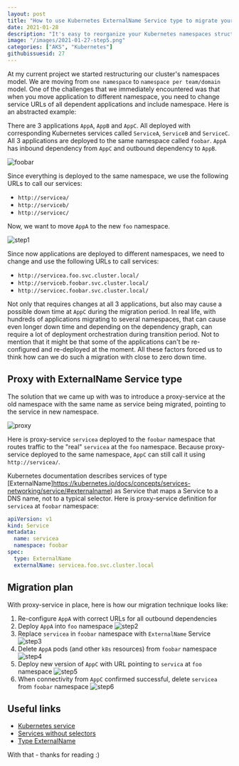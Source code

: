 ```yaml
---
layout: post
title: "How to use Kubernetes ExternalName Service type to migrate your applications to different namespaces with zero downtime."
date: 2021-01-28
description: "It's easy to reorganize your Kubernetes namespaces structure in test environments, but you need to have a solid plan how to migrate your applications between namespaces in your production cluster with zero downtime. In this blogpost I show how you can use Kubernetes ExternalName Service type to implement proxy services that will help you during the migration period."
image: "/images/2021-01-27-step5.png"
categories: ["AKS", "Kubernetes"]
githubissuesid: 27
---
```


At my current project we started restructuring our cluster's namespaces model. We are moving from `one namespace` to `namespace per team/domain` model. 
One of the challenges that we immediately encountered was that when you move application to different namespace, you need to change service URLs of all dependent applications and include namespace. Here is an abstracted example:

There are 3 applications `AppA`, `AppB` and `AppC`. All deployed with corresponding Kubernetes services called `ServiceA`, `ServiceB` and `ServiceC`.
All 3 applications are deployed to the same namespace called `foobar`. `AppA` has inbound dependency from `AppC` and outbound dependency to `AppB`. 

![foobar](/images/2021-01-27-foobar.png)

Since everything is deployed to the same namespace, we use the following URLs to call our services:

* `http://servicea/` 
* `http://serviceb/`
* `http://servicec/` 
 
Now, we want to move `AppA` to the new `foo` namespace.

![step1](/images/2021-01-27-step1.png)

Since now applications are deployed to different namespaces, we need to change and use the following URLs to call services:

* `http://servicea.foo.svc.cluster.local/` 
* `http://serviceb.foobar.svc.cluster.local/`
* `http://servicec.foobar.svc.cluster.local/` 

Not only that requires changes at all 3 applications, but also may cause a possible down time at `AppC` during the migration period. In real life, with hundreds of applications migrating to several namespaces, that can cause even longer down time and depending on the dependency graph, can require a lot of deployment orchestration during transition period. Not to mention that it might be that some of the applications can't be re-configured and re-deployed at the moment. 
All these factors forced us to think how can we do such a migration with close to zero down time. 

## Proxy with ExternalName Service type

The solution that we came up with was to introduce a proxy-service at the old namespace with the same name as service being migrated, pointing to the service in new namespace.

![proxy](/images/2021-01-27-final.png)

Here is proxy-service `servicea` deployed to the `foobar` namespace that routes traffic to the "real" `servicea` at the `foo` namespace. Because proxy-service deployed to the same namespace, `AppC` can still call it using `http://servicea/`.

Kubernetes documentation describes services of type [ExternalName]https://kubernetes.io/docs/concepts/services-networking/service/#externalname) as Service that maps a Service to a DNS name, not to a typical selector. 
Here is proxy-service definition for `servicea` at `foobar` namespace:

```yaml
apiVersion: v1
kind: Service
metadata:
  name: servicea
  namespace: foobar
spec:
  type: ExternalName
  externalName: servicea.foo.svc.cluster.local
```

## Migration plan

With proxy-service in place, here is how our migration technique looks like:

1. Re-configure `AppA` with correct URLs for all outbound dependencies 
2. Deploy `AppA` into `foo` namespace
![step2](/images/2021-01-27-step2.png)
3. Replace `servicea` in `foobar` namespace with `ExternalName` Service
![step3](/images/2021-01-27-step3.png)
4. Delete `AppA` pods (and other `k8s` resources) from `foobar` namespace
![step4](/images/2021-01-27-step4.png)
5. Deploy new version of `AppC` with URL pointing to `servica` at `foo` namespace
![step5](/images/2021-01-27-step5.png)
6. When connectivity from `AppC` confirmed successful, delete `servicea` from `foobar` namespace
![step6](/images/2021-01-27-step1.png)


## Useful links

* [Kubernetes service](https://kubernetes.io/docs/concepts/services-networking/service/)
* [Services without selectors](https://kubernetes.io/docs/concepts/services-networking/service/#services-without-selectors)
* [Type ExternalName](https://kubernetes.io/docs/concepts/services-networking/service/#externalname)

With that - thanks for reading :)
